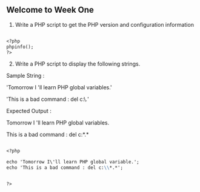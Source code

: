 ## Welcome to Week One

1. Write a PHP script to get the PHP version and configuration information


```markdown

<?php
phpinfo();
?>

```




  2. Write a PHP script to display the following strings. 


Sample String : 

'Tomorrow I \'ll learn PHP global variables.'

'This is a bad command : del c:\\*.*' 

Expected Output : 

Tomorrow I 'll learn PHP global variables.

This is a bad command : del c:\*.*



```markdown

<?php

echo 'Tomorrow I\'ll learn PHP global variable.';
echo 'This is a bad command : del c:\\*.*';


?>

```
